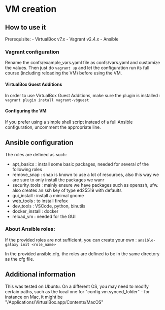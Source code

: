 # VM creation

## How to use it
Prerequisite:
	- VirtualBox v7.x
	- Vagrant v2.4.x
	- Ansible


### Vagrant configuration
Rename the confs/example_vars.yaml file as confs/vars.yaml and customize the values.
Then just do ```vagrant up``` and let the configuration run its full course (including reloading the VM) before using the VM.

#### VirtualBox Guest Additions
In order to use VirtualBox Guest Additions, make sure the plugin is installed :
```vagrant plugin install vagrant-vbguest```

#### Configuring the VM
If you prefer using a simple shell script instead of a full Ansible configuration, uncomment the appropriate line.


## Ansible configuration
The roles are defined as such:
- apt_basics		: install some basic packages, needed for several of the following roles
- remove_snap		: snap is known to use a lot of resources, also this way we are sure to only install the packages we wanr
- security_tools	: mainly ensure we have packages such as openssh, ufw. also creates an ssh key of type ed25519 with defaults
- gui_install		: install a minimal gnome
- web_tools			: to install firefox
- dev_tools			: VSCode, python, binutils
- docker_install	: docker
- reload_vm			: needed for the GUI


### About Ansible roles:
If the provided roles are not sufficient, you can create your own :
```ansible-galaxy init <role_name>```

In the provided ansible.cfg, the roles are defined to be in the same directory as the cfg file.

## Additional information

This was tested on Ubuntu. On a different OS, you may need to modify certain paths, such as the local one for "config.vm.synced_folder" - for instance on Mac, it might be "/Applications/VirtualBox.app/Contents/MacOS"